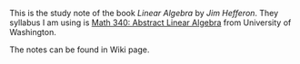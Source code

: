 This is the study note of the book *Linear Algebra* by *Jim Hefferon*. They syllabus I am using is [Math 340: Abstract Linear Algebra](https://sites.math.washington.edu/~jarod/math340-spring17.html) from University of Washington.

The notes can be found in Wiki page.